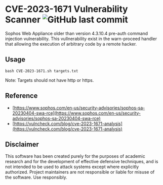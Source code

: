                                                                     

# CVE-2023-1671 Vulnerability Scanner     ![GitHub last commit](https://img.shields.io/github/last-commit/behnamvanda/CVE-2023-1671)

Sophos Web Appliance older than version 4.3.10.4 pre-auth command injection vulnerability. This vullnerability exist in the warn-proceed handler that allowing the execution of arbitrary code by a remote hacker.


## Usage

```
bash CVE-2023-1671.sh targets.txt
```
Note: Targets should not have http or https.

## Reference

*  [https://www.sophos.com/en-us/security-advisories/sophos-sa-20230404-swa-rce](https://www.sophos.com/en-us/security-advisories/sophos-sa-20230404-swa-rce)
*   [https://vulncheck.com/blog/cve-2023-1671-analysis](https://vulncheck.com/blog/cve-2023-1671-analysis)


## Disclaimer
This software has been created purely for the purposes of academic research and for the development of effective defensive techniques, and is not intended to be used to attack systems except where explicitly authorized. Project maintainers are not responsible or liable for misuse of the software. Use responsibly.


